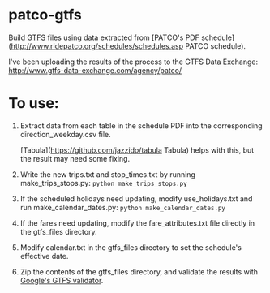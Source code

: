 patco-gtfs
==========

Build [GTFS](https://developers.google.com/transit/gtfs/) files using data extracted from [PATCO's PDF schedule](http://www.ridepatco.org/schedules/schedules.asp PATCO schedule).

I've been uploading the results of the process to the GTFS Data Exchange:
<http://www.gtfs-data-exchange.com/agency/patco/>

To use:
=======
1. Extract data from each table in the schedule PDF into the corresponding direction\_weekday.csv file.

    [Tabula](https://github.com/jazzido/tabula Tabula) helps with this, but the result may need some fixing.
    
2. Write the new trips.txt and stop\_times.txt by running make\_trips\_stops.py:
        `python make_trips_stops.py`
        
3. If the scheduled holidays need updating, modify use\_holidays.txt and run make\_calendar\_dates.py:
        `python make_calendar_dates.py`
        
4. If the fares need updating, modify the fare\_attributes.txt file directly in the gtfs\_files directory.

5. Modify calendar.txt in the gtfs\_files directory to set the schedule's effective date.

6. Zip the contents of the gtfs\_files directory, and validate the results with [Google's GTFS validator](https://code.google.com/p/googletransitdatafeed/wiki/FeedValidator).
